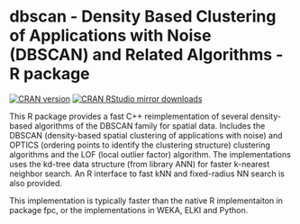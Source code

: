 # dbscan - Density Based Clustering of Applications with Noise (DBSCAN) and Related Algorithms - R package

[![CRAN version](http://www.r-pkg.org/badges/version/dbscan)](http://cran.r-project.org/web/packages/dbscan/index.html)
[![CRAN RStudio mirror downloads](http://cranlogs.r-pkg.org/badges/dbscan)](http://cran.r-project.org/web/packages/dbscan/index.html)

 This R package provides a fast C++ reimplementation of several density-based algorithms of the DBSCAN 
 family for spatial data. 
 Includes the DBSCAN (density-based spatial clustering of applications with noise) and 
 OPTICS (ordering points to identify the clustering structure) clustering algorithms and the 
 LOF (local outlier factor) algorithm. The implementations uses the kd-tree data 
 structure (from library ANN) for faster k-nearest neighbor search. 
 An R interface to fast kNN and fixed-radius NN search is also provided.

This implementation is typically faster than the native R implementaiton in package fpc, or the 
implementations in WEKA, ELKI and Python.

